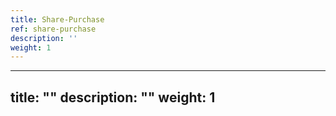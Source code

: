 ```yaml
---
title: Share-Purchase
ref: share-purchase
description: ''
weight: 1
---
```

---
title: ""
description: ""
weight: 1
---